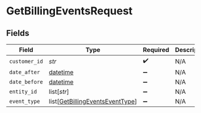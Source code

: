 # GetBillingEventsRequest


## Fields

| Field                                                                                   | Type                                                                                    | Required                                                                                | Description                                                                             |
| --------------------------------------------------------------------------------------- | --------------------------------------------------------------------------------------- | --------------------------------------------------------------------------------------- | --------------------------------------------------------------------------------------- |
| `customer_id`                                                                           | *str*                                                                                   | :heavy_check_mark:                                                                      | N/A                                                                                     |
| `date_after`                                                                            | [datetime](https://docs.python.org/3/library/datetime.html#datetime-objects)            | :heavy_minus_sign:                                                                      | N/A                                                                                     |
| `date_before`                                                                           | [datetime](https://docs.python.org/3/library/datetime.html#datetime-objects)            | :heavy_minus_sign:                                                                      | N/A                                                                                     |
| `entity_id`                                                                             | list[*str*]                                                                             | :heavy_minus_sign:                                                                      | N/A                                                                                     |
| `event_type`                                                                            | list[[GetBillingEventsEventType](../../models/operations/getbillingeventseventtype.md)] | :heavy_minus_sign:                                                                      | N/A                                                                                     |